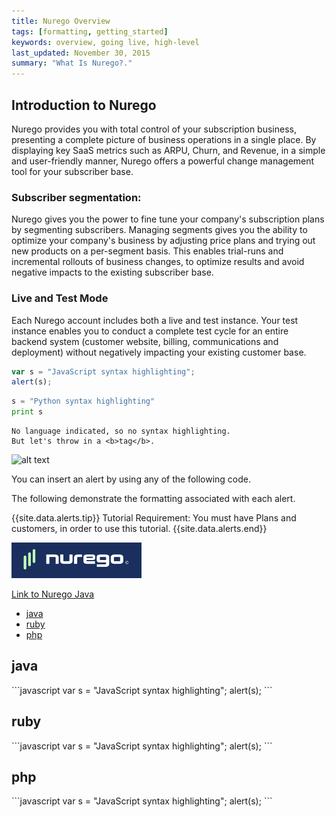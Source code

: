 ```yaml
---
title: Nurego Overview
tags: [formatting, getting_started]
keywords: overview, going live, high-level
last_updated: November 30, 2015
summary: "What Is Nurego?."
---
```


## Introduction to Nurego

Nurego provides you with total control of your subscription business, presenting a complete picture of business operations in a single place. By displaying key SaaS metrics such as ARPU, Churn, and Revenue, in a simple and user-friendly manner, Nurego offers a powerful change management tool for your subscriber base.

### Subscriber segmentation:

Nurego gives you the power to fine tune your company's subscription plans by segmenting subscribers. Managing segments gives you the ability to optimize your company's business by adjusting price plans and trying out new products on a per-segment basis. This enables trial-runs and incremental rollouts of business changes, to optimize results and avoid negative impacts to the existing subscriber base.

### Live and Test Mode

Each Nurego account includes both a live and test instance. Your test instance enables you to conduct a complete test cycle for an entire backend system (customer website, billing, communications and deployment) without negatively impacting your existing customer base.

```javascript
var s = "JavaScript syntax highlighting";
alert(s);
```

```python
s = "Python syntax highlighting"
print s
```

```
No language indicated, so no syntax highlighting.
But let's throw in a <b>tag</b>.
```

![alt text](https://www.filepicker.io/api/file/hmBUEoKoTmaT9e7hcPnw "Logo Title Text 1")

You can insert an alert by using any of the following code.


The following demonstrate the formatting associated with each alert.

{{site.data.alerts.tip}} Tutorial Requirement: You must have Plans and customers, in order to use this tutorial. {{site.data.alerts.end}}

<img title="nurego logo" src="images/nurego_logo.jpeg" />



[Link to Nurego Java]({{site.data.nurego.nurego_urls.nurego_java.url}})

<ul id="profileTabs" class="nav nav-tabs">
    <li class="java"><a href="#profile" data-toggle="tab">java</a></li>
    <li><a href="#ruby" data-toggle="tab">ruby</a></li>
    <li><a href="#php" data-toggle="tab">php</a></li>
</ul>
  <div class="tab-content">
<div role="tabpanel" class="tab-pane active" id="Java">
    <h2>java</h2>
    ```javascript
    var s = "JavaScript syntax highlighting";
    alert(s);
    ```
</div>

<div role="tabpanel" class="tab-pane" id="Ruby">
    <h2>ruby</h2>
    ```javascript
    var s = "JavaScript syntax highlighting";
    alert(s);
    ```

<div role="tabpanel" class="tab-pane" id="php">
    <h2>php</h2>
    ```javascript
    var s = "JavaScript syntax highlighting";
    alert(s);
    ```
</div>

